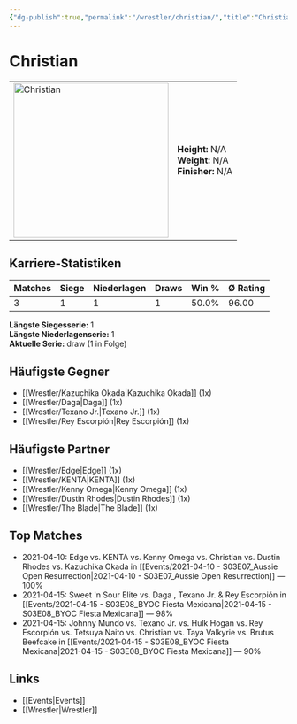```yaml
---
{"dg-publish":true,"permalink":"/wrestler/christian/","title":"Christian","tags":["wrestler"],"noteIcon":""}
---
```



# Christian

<table>
        <tr>
        <td><img src="https://github.com/CptSpaulding1980/choke-slam-wrestling/releases/download/images/Christian.png" width="280" alt="Christian"></td>
        <td>
        <b>Height:</b> N/A<br>
        <b>Weight:</b> N/A<br>
        <b>Finisher:</b> N/A<br>
        </td>
        </tr>
        </table>
        
## Karriere-Statistiken

| Matches | Siege | Niederlagen | Draws | Win % | Ø Rating |
|---------|-------|-------------|-------|-------|-----------|
| 3 | 1 | 1 | 1 | 50.0% | 96.00 |

**Längste Siegesserie:** 1<br>**Längste Niederlagenserie:** 1<br>**Aktuelle Serie:** draw (1 in Folge)


## Häufigste Gegner
- [[Wrestler/Kazuchika Okada\|Kazuchika Okada]] (1x)
- [[Wrestler/Daga\|Daga]] (1x)
- [[Wrestler/Texano Jr.\|Texano Jr.]] (1x)
- [[Wrestler/Rey Escorpión\|Rey Escorpión]] (1x)

## Häufigste Partner
- [[Wrestler/Edge\|Edge]] (1x)
- [[Wrestler/KENTA\|KENTA]] (1x)
- [[Wrestler/Kenny Omega\|Kenny Omega]] (1x)
- [[Wrestler/Dustin Rhodes\|Dustin Rhodes]] (1x)
- [[Wrestler/The Blade\|The Blade]] (1x)

## Top Matches
- 2021-04-10: Edge vs. KENTA vs. Kenny Omega vs. Christian vs. Dustin Rhodes vs. Kazuchika Okada in [[Events/2021-04-10 - S03E07_Aussie Open Resurrection\|2021-04-10 - S03E07_Aussie Open Resurrection]] — 100%
- 2021-04-15: Sweet 'n Sour Elite vs. Daga , Texano Jr. & Rey Escorpión in [[Events/2021-04-15 - S03E08_BYOC Fiesta Mexicana\|2021-04-15 - S03E08_BYOC Fiesta Mexicana]] — 98%
- 2021-04-15: Johnny Mundo vs. Texano Jr. vs. Hulk Hogan vs. Rey Escorpión vs. Tetsuya Naito vs. Christian vs. Taya Valkyrie vs. Brutus Beefcake in [[Events/2021-04-15 - S03E08_BYOC Fiesta Mexicana\|2021-04-15 - S03E08_BYOC Fiesta Mexicana]] — 90%

## Links
- [[Events\|Events]]
- [[Wrestler\|Wrestler]]
